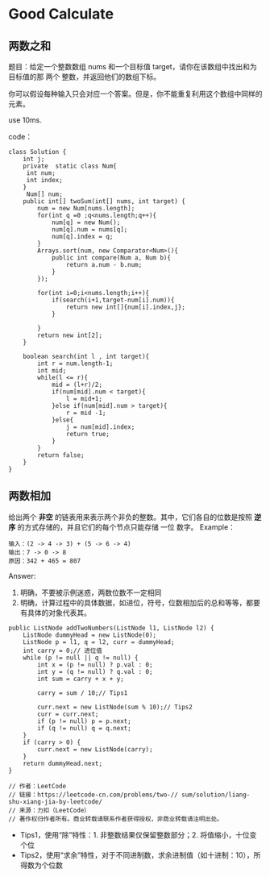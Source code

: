 # Good Calculate

## 两数之和
题目：给定一个整数数组 nums 和一个目标值 target，请你在该数组中找出和为目标值的那 两个 整数，并返回他们的数组下标。

你可以假设每种输入只会对应一个答案。但是，你不能重复利用这个数组中同样的元素。

use 10ms.

code：
```
class Solution {
    int j;
    private  static class Num{
     int num;
     int index;
    }   
     Num[] num;
    public int[] twoSum(int[] nums, int target) {
        num = new Num[nums.length];
        for(int q =0 ;q<nums.length;q++){
            num[q] = new Num();
            num[q].num = nums[q];
            num[q].index = q;
        }
        Arrays.sort(num, new Comparator<Num>(){
            public int compare(Num a, Num b){
                return a.num - b.num;
            }
        });
                    
        for(int i=0;i<nums.length;i++){
            if(search(i+1,target-num[i].num)){
                return new int[]{num[i].index,j};
            }
                
        }
        return new int[2];
    }
    
    boolean search(int l , int target){
        int r = num.length-1;
        int mid;
        while(l <= r){
            mid = (l+r)/2;
            if(num[mid].num < target){
                l = mid+1;
            }else if(num[mid].num > target){
                r = mid -1;
            }else{
                j = num[mid].index;
                return true;
            }
        }
        return false;
    }
}
```

## 两数相加
给出两个 **非空** 的链表用来表示两个非负的整数。其中，它们各自的位数是按照 **逆序** 的方式存储的，并且它们的每个节点只能存储 一位 数字。
Example：
```
输入：(2 -> 4 -> 3) + (5 -> 6 -> 4)
输出：7 -> 0 -> 8
原因：342 + 465 = 807
```

Answer:
1. 明确，不要被示例迷惑，两数位数不一定相同
2. 明确，计算过程中的具体数据，如进位，符号，位数相加后的总和等等，都要有具体的对象代表其。


```
public ListNode addTwoNumbers(ListNode l1, ListNode l2) {
    ListNode dummyHead = new ListNode(0);
    ListNode p = l1, q = l2, curr = dummyHead;
    int carry = 0;// 进位值
    while (p != null || q != null) {
        int x = (p != null) ? p.val : 0;
        int y = (q != null) ? q.val : 0;
        int sum = carry + x + y;
        
        carry = sum / 10;// Tips1
        
        curr.next = new ListNode(sum % 10);// Tips2
        curr = curr.next;
        if (p != null) p = p.next;
        if (q != null) q = q.next;
    }
    if (carry > 0) {
        curr.next = new ListNode(carry);
    }
    return dummyHead.next;
}

// 作者：LeetCode
// 链接：https://leetcode-cn.com/problems/two-// sum/solution/liang-shu-xiang-jia-by-leetcode/
// 来源：力扣（LeetCode）
// 著作权归作者所有。商业转载请联系作者获得授权，非商业转载请注明出处。
```
- Tips1，使用“除”特性：1. 非整数结果仅保留整数部分；2. 将值缩小，十位变个位
- Tips2，使用“求余”特性，对于不同进制数，求余进制值（如十进制：10），所得数为个位数
